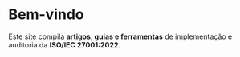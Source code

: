 
# Bem-vindo

Este site compila **artigos, guias e ferramentas** de implementação e auditoria da **ISO/IEC 27001:2022**.
